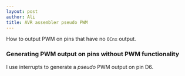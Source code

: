 ```yaml
---
layout: post
author: Ali
title: AVR assembler pseudo PWM
---
```


How to output PWM on pins that have no `OCnx` output.

### Generating PWM output on pins without PWM functionality

I use interrupts to generate a _pseudo_ PWM output on pin D6.
<!-- ```R
pwmsetup:
; Setup the 8-bit01imer/Counter 0 to operate in Fast PWM mode
  ldi r16, 0b00000111
  sts TIMSK0, r16
  ldi r16, (0<<COM0B1)|(0<<COM0B0)|(0<<COM0A1)|(0<<COM0A0)|(1<<WGM01)|(1<<WGM00)
  out TCCR0A ,r16
  ldi r16 , (0<<WGM02)|(1<<CS02)|(0<<CS01)|(1<<CS00)
  out TCCR0B , r16
  ldi r16 , 0x2F ; sample time location between 0-255
  out OCR0A , r16
  ldi r16, 0x01 ; duty ratio for pinging
  out OCR0B, r16
ret
``` -->